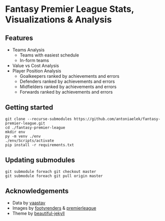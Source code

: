 # Fantasy Premier League Stats, Visualizations &amp; Analysis

## Features
  - Teams Analysis
    - Teams with easiest schedule
    - In-form teams  
  - Value vs Cost Analysis
  - Player Position Analysis
    - Goalkeepers ranked by achievements and errors
    - Defenders ranked by achievements and errors
    - Midfielders ranked by achievements and errors
    - Forwards ranked by achievements and errors

## Getting started

```
git clone --recurse-submodules https://github.com/antoniaelek/fantasy-premier-league.git
cd ./fantasy-premier-league
mkdir env
py -m venv ./env
./env/Scripts/activate
pip install -r requirements.txt
```

## Updating submodules

```
git submodule foreach git checkout master
git submodule foreach git pull origin master
```

## Acknowledgements
- Data by [vaastav](https://github.com/vaastav/Fantasy-Premier-League/)
- Images by [footyrenders](https://footyrenders.com) & [premierleague](https://premierleague.com)
- Theme by [beautiful-jekyll](https://deanattali.com/beautiful-jekyll/)